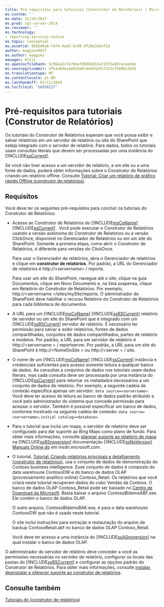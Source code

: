 ```yaml
---
title: Pré-requisitos para tutoriais (Construtor de Relatórios) | Microsoft Docs
ms.custom: ''
ms.date: 12/29/2017
ms.prod: sql-server-2014
ms.reviewer: ''
ms.technology:
- reporting-services-native
ms.topic: conceptual
ms.assetid: 9b8346a6-f4f4-4ad3-bc98-8f2be342ef2d
author: maggiesMSFT
ms.author: maggies
manager: kfile
ms.openlocfilehash: 5c964a2cfe70eafd08bbd1ba73373a9d7acee34e
ms.sourcegitcommit: dfb1e6deaa4919a0f4e654af57252cfb09613dd5
ms.translationtype: MT
ms.contentlocale: pt-BR
ms.lasthandoff: 02/11/2019
ms.locfileid: "56030227"
---
```

# <a name="prerequisites-for-tutorials-report-builder"></a>Pré-requisitos para tutoriais (Construtor de Relatórios)
  Os tutoriais do Construtor de Relatórios esperam que você possa exibir e salvar relatórios em um servidor de relatório ou site do SharePoint que esteja integrado com o servidor de relatório. Para dados, todos os tutoriais usam consultas literais que devem ser processadas por uma instância do [!INCLUDE[ssCurrent](../includes/sscurrent-md.md)].  
  
 Se você não tiver acesso a um servidor de relatório, a um site ou a uma fonte de dados, poderá obter informações sobre o Construtor de Relatórios criando um relatório offline. Consulte [Tutorial: Criar um relatório de gráfico rápido Offline &#40;construtor de relatórios&#41;](report-builder/tutorial-create-a-quick-chart-report-offline-report-builder.md).  
  
## <a name="requirements"></a>Requisitos  
 Você deve ter os seguintes pré-requisitos para concluir os tutoriais do Construtor de Relatórios:  
  
-   Acesso ao Construtor de Relatórios do [!INCLUDE[msCoName](../includes/msconame-md.md)] [!INCLUDE[ssCurrent](../includes/sscurrent-md.md)] . Você pode executar o Construtor de Relatórios usando a versão autônoma do Construtor de Relatórios ou a versão ClickOnce, disponível no Gerenciador de Relatórios ou em um site do SharePoint. Somente a primeira etapa, como abrir o Construtor de Relatórios, é diferente para versões do ClickOnce.  
  
     Para usar o Gerenciador de relatórios, abra o Gerenciador de relatórios e clique em **construtor de relatórios**. Por padrão, a URL do Gerenciador de relatórios é http://\<*servername*> / reports.  
  
     Para usar um site do SharePoint, navegue até o site, clique na guia Documentos, clique em Novo Documento e, na lista suspensa, clique em Relatório do Construtor de Relatórios. Por exemplo, http://\<servername >/sites/mySite/reports. O administrador do SharePoint deve habilitar o recurso Relatório do Construtor de Relatórios para cada biblioteca de documentos.  
  
-   A URL para um [!INCLUDE[msCoName](../includes/msconame-md.md)] [!INCLUDE[ssRSCurrent](../includes/ssrscurrent-md.md)] relatório de servidor ou um site do SharePoint que é integrado com um [!INCLUDE[ssRSCurrent](../includes/ssrscurrent-md.md)] servidor de relatório. É necessário ter permissão para salvar e exibir relatórios, fontes de dados compartilhadas, conjuntos de dados compartilhados, partes de relatório e modelos. Por padrão, a URL para um servidor de relatório é http://\<servername > / reportserver. Por padrão, a URL para um site do SharePoint é http://\<NomeDoSite > ou http://\<server > / site.  
  
-   O nome de um [!INCLUDE[msCoName](../includes/msconame-md.md)] [!INCLUDE[ssCurrent](../includes/sscurrent-md.md)] instância e credenciais suficientes para acesso somente leitura a qualquer banco de dados. As consultas a conjuntos de dados nos tutoriais usam dados literais, mas cada consulta deve ser processada por uma instância do [!INCLUDE[ssCurrent](../includes/sscurrent-md.md)] para retornar os metadados necessários a um conjunto de dados de relatório. Por exemplo, a seguinte cadeia de conexão especifica apenas um servidor: `data source=<servername>`. Você deve ter acesso de leitura ao banco de dados padrão atribuído a você pelo administrador do sistema que concede permissão para acessar o servidor. Também é possível especificar um banco de dados, conforme mostrado na seguinte cadeia de conexão: `data source=<servername>;initial catalog=<database>`.  
  
-   Para o tutorial que inclui um mapa, o servidor de relatório deve ser configurado para dar suporte ao Bing Maps como plano de fundo. Para obter mais informações, consulte [planejar suporte ao relatório de mapa](plan-for-map-report-support.md) na [!INCLUDE[ssRSnoversion](../includes/ssrsnoversion-md.md)] documentação [!INCLUDE[ssNoVersion](../includes/ssnoversion-md.md)] [Manuais Online do](https://go.microsoft.com/fwlink/?LinkId=154888) em msdn.microsoft.com.  
  
-   O tutorial, [Tutorial: Criando relatórios principais e detalhamento &#40;construtor de relatórios&#41;](tutorial-creating-drillthrough-and-main-reports-report-builder.md), usa o conjunto de dados de demonstração do Contoso business intelligence. Esse conjunto de dados é composto do data warehouse ContosoDW e do banco de dados OLAP (processamento analítico online) Contoso_Retail. Os relatórios que você criará neste tutorial recuperam dados do cubo Vendas da Contoso. O banco de dados OLAP Contoso_Retail pode ser baixado no [Centro de Download da Microsoft](https://go.microsoft.com/fwlink/?LinkID=191575). Basta baixar o arquivo ContosoBIdemoABF.exe. Ele contém o banco de dados OLAP.  
  
     O outro arquivo, ContosoBIdemoBAK.exe, é para o data warehouse ContosoDW que não é usado neste tutorial.  
  
     O site inclui instruções para extração e restauração do arquivo de backup ContosoRetail.abf no banco de dados OLAP Contoso_Retail.  
  
     Você deve ter acesso a uma instância do [!INCLUDE[ssASnoversion](../includes/ssasnoversion-md.md)] na qual instalar o banco de dados OLAP.  
  
 O administrador do servidor de relatório deve conceder a você as permissões necessárias no servidor de relatório, configurar os locais das pastas do [!INCLUDE[ssRSCurrent](../includes/ssrscurrent-md.md)] e configurar as opções padrão do Construtor de Relatórios. Para obter mais informações, consulte [instalar, desinstalar e oferecer suporte ao construtor de relatórios](install-uninstall-and-report-builder-support.md).  
  
## <a name="see-also"></a>Consulte também  
 [Tutoriais do &#40;construtor de relatórios&#41;](report-builder-tutorials.md)  
  
  
